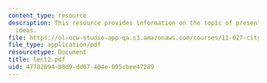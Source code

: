 ```yaml
---
content_type: resource
description: This resource provides information on the topic of presentation of student
  ideas.
file: https://ol-ocw-studio-app-qa.s3.amazonaws.com/courses/11-027-city-to-city-comparing-researching-and-writing-about-cities-spring-2006/4778289488d9dd67404e095cbee47289_lect2.pdf
file_type: application/pdf
resourcetype: Document
title: lect2.pdf
uid: 47782894-88d9-dd67-404e-095cbee47289
---
```


